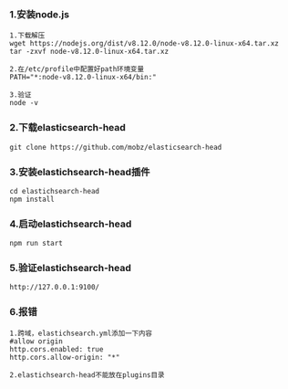 ### 1.安装node.js
```
1.下载解压
wget https://nodejs.org/dist/v8.12.0/node-v8.12.0-linux-x64.tar.xz
tar -zxvf node-v8.12.0-linux-x64.tar.xz

2.在/etc/profile中配置好path环境变量
PATH="*:node-v8.12.0-linux-x64/bin:"

3.验证
node -v
```
### 2.下载elasticsearch-head
```
git clone https://github.com/mobz/elasticsearch-head
```
### 3.安装elastichsearch-head插件
```
cd elastichsearch-head
npm install
```
### 4.启动elastichsearch-head
```
npm run start
```
### 5.验证elastichsearch-head
```
http://127.0.0.1:9100/
```
### 6.报错
```
1.跨域，elastichsearch.yml添加一下内容
#allow origin
http.cors.enabled: true
http.cors.allow-origin: "*"

2.elastichsearch-head不能放在plugins目录
```
